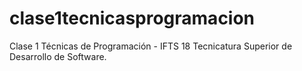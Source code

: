 # clase1tecnicasprogramacion
Clase 1 Técnicas de Programación - IFTS 18 Tecnicatura Superior de Desarrollo de Software. 


